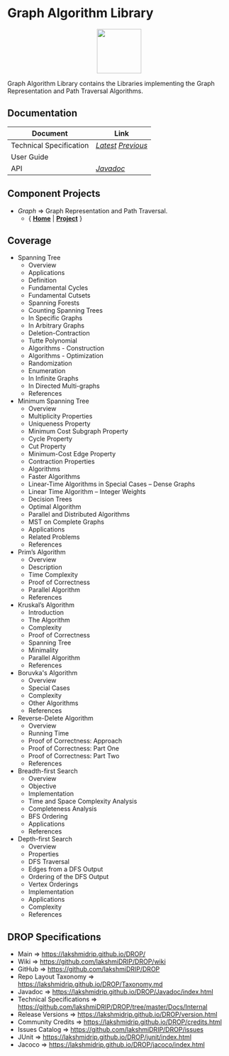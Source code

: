 ﻿
# Graph Algorithm Library


<p align="center"><img src="https://github.com/lakshmiDRIP/DROP/blob/master/DRIP_Logo.gif?raw=true" width="100"></p>

Graph Algorithm Library contains the Libraries implementing the Graph Representation and Path Traversal Algorithms.


## Documentation

 |        Document         | Link |
 |-------------------------|------|
 | Technical Specification | [*Latest*](https://github.com/lakshmiDRIP/DROP/blob/master/Docs/Internal/GraphAlgorithm/GraphAlgorithm_v4.76.pdf) [*Previous*](https://github.com/lakshmiDRIP/DROP/blob/master/Docs/Internal/GraphAlgorithm) |
 | User Guide              |  |
 | API                     | [*Javadoc*](https://lakshmidrip.github.io/DROP/Javadoc/index.html)|


## Component Projects

 * *Graph* => Graph Representation and Path Traversal.
	* { [**Home**](https://github.com/lakshmiDRIP/DROP/tree/master/src/main/java/org/drip/graph/README.md) | 
	[**Project**](https://github.com/lakshmiDRIP/DROP/issues?q=is%3Aopen+is%3Aissue+label%3Agraph) }


## Coverage

 * Spanning Tree
	* Overview
	* Applications
	* Definition
	* Fundamental Cycles
	* Fundamental Cutsets
	* Spanning Forests
	* Counting Spanning Trees
	* In Specific Graphs
	* In Arbitrary Graphs
	* Deletion-Contraction
	* Tutte Polynomial
	* Algorithms - Construction
	* Algorithms - Optimization
	* Randomization
	* Enumeration
	* In Infinite Graphs
	* In Directed Multi-graphs
	* References
 * Minimum Spanning Tree
	* Overview
	* Multiplicity Properties
	* Uniqueness Property
	* Minimum Cost Subgraph Property
	* Cycle Property
	* Cut Property
	* Minimum-Cost Edge Property
	* Contraction Properties
	* Algorithms
	* Faster Algorithms
	* Linear-Time Algorithms in Special Cases – Dense Graphs
	* Linear Time Algorithm – Integer Weights
	* Decision Trees
	* Optimal Algorithm
	* Parallel and Distributed Algorithms
	* MST on Complete Graphs
	* Applications
	* Related Problems
	* References
 * Prim’s Algorithm
	* Overview
	* Description
	* Time Complexity
	* Proof of Correctness
	* Parallel Algorithm
	* References
 * Kruskal’s Algorithm
	* Introduction
	* The Algorithm
	* Complexity
	* Proof of Correctness
	* Spanning Tree
	* Minimality
	* Parallel Algorithm
	* References
 * Boruvka's Algorithm
	* Overview
	* Special Cases
	* Complexity
	* Other Algorithms
	* References
 * Reverse-Delete Algorithm
	* Overview
	* Running Time
	* Proof of Correctness: Approach
	* Proof of Correctness: Part One
	* Proof of Correctness: Part Two
	* References
 * Breadth-first Search
	* Overview
	* Objective
	* Implementation
	* Time and Space Complexity Analysis
	* Completeness Analysis
	* BFS Ordering
	* Applications
	* References
 * Depth-first Search
	* Overview
	* Properties
	* DFS Traversal
	* Edges from a DFS Output
	* Ordering of the DFS Output
	* Vertex Orderings
	* Implementation
	* Applications
	* Complexity
	* References


## DROP Specifications

 * Main                     => https://lakshmidrip.github.io/DROP/
 * Wiki                     => https://github.com/lakshmiDRIP/DROP/wiki
 * GitHub                   => https://github.com/lakshmiDRIP/DROP
 * Repo Layout Taxonomy     => https://lakshmidrip.github.io/DROP/Taxonomy.md
 * Javadoc                  => https://lakshmidrip.github.io/DROP/Javadoc/index.html
 * Technical Specifications => https://github.com/lakshmiDRIP/DROP/tree/master/Docs/Internal
 * Release Versions         => https://lakshmidrip.github.io/DROP/version.html
 * Community Credits        => https://lakshmidrip.github.io/DROP/credits.html
 * Issues Catalog           => https://github.com/lakshmiDRIP/DROP/issues
 * JUnit                    => https://lakshmidrip.github.io/DROP/junit/index.html
 * Jacoco                   => https://lakshmidrip.github.io/DROP/jacoco/index.html
